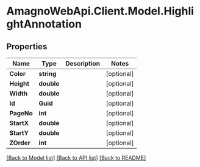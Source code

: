 
# AmagnoWebApi.Client.Model.HighlightAnnotation

## Properties

Name | Type | Description | Notes
------------ | ------------- | ------------- | -------------
**Color** | **string** |  | [optional] 
**Height** | **double** |  | [optional] 
**Width** | **double** |  | [optional] 
**Id** | **Guid** |  | [optional] 
**PageNo** | **int** |  | [optional] 
**StartX** | **double** |  | [optional] 
**StartY** | **double** |  | [optional] 
**ZOrder** | **int** |  | [optional] 

[[Back to Model list]](../README.md#documentation-for-models)
[[Back to API list]](../README.md#documentation-for-api-endpoints)
[[Back to README]](../README.md)

